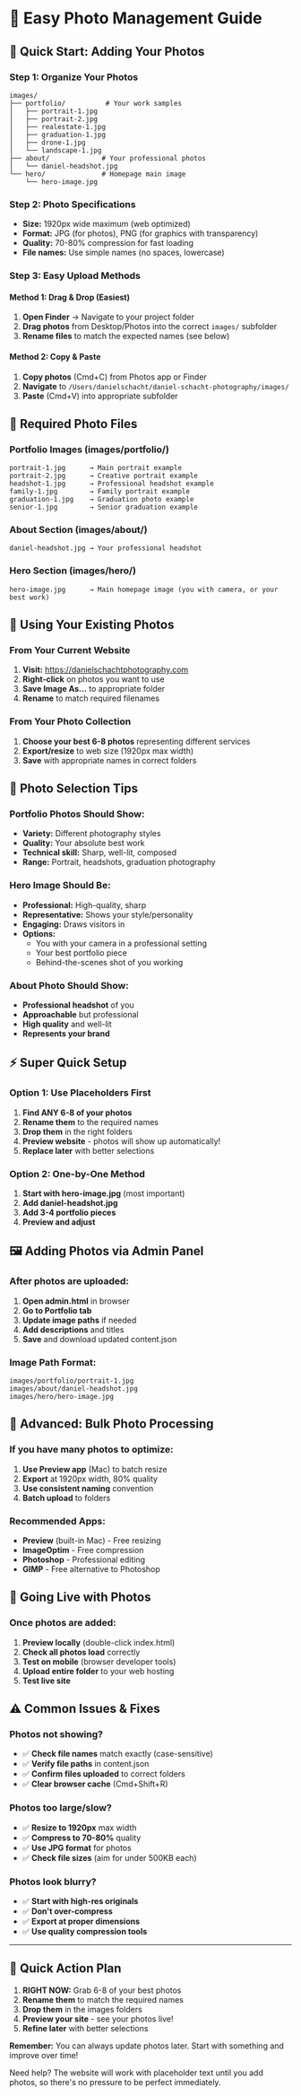 # 📸 Easy Photo Management Guide

## 🎯 Quick Start: Adding Your Photos

### **Step 1: Organize Your Photos**
```
images/
├── portfolio/          # Your work samples
│   ├── portrait-1.jpg
│   ├── portrait-2.jpg  
│   ├── realestate-1.jpg
│   ├── graduation-1.jpg
│   ├── drone-1.jpg
│   └── landscape-1.jpg
├── about/             # Your professional photos
│   └── daniel-headshot.jpg
└── hero/              # Homepage main image
    └── hero-image.jpg
```

### **Step 2: Photo Specifications**
- **Size:** 1920px wide maximum (web optimized)
- **Format:** JPG (for photos), PNG (for graphics with transparency)
- **Quality:** 70-80% compression for fast loading
- **File names:** Use simple names (no spaces, lowercase)

### **Step 3: Easy Upload Methods**

#### **Method 1: Drag & Drop (Easiest)**
1. **Open Finder** → Navigate to your project folder
2. **Drag photos** from Desktop/Photos into the correct `images/` subfolder
3. **Rename files** to match the expected names (see below)

#### **Method 2: Copy & Paste**
1. **Copy photos** (Cmd+C) from Photos app or Finder
2. **Navigate** to `/Users/danielschacht/daniel-schacht-photography/images/`
3. **Paste** (Cmd+V) into appropriate subfolder

## 📁 Required Photo Files

### **Portfolio Images** (images/portfolio/)
```
portrait-1.jpg      → Main portrait example
portrait-2.jpg      → Creative portrait example
headshot-1.jpg      → Professional headshot example
family-1.jpg        → Family portrait example
graduation-1.jpg    → Graduation photo example
senior-1.jpg        → Senior graduation example
```

### **About Section** (images/about/)
```
daniel-headshot.jpg → Your professional headshot
```

### **Hero Section** (images/hero/)
```
hero-image.jpg      → Main homepage image (you with camera, or your best work)
```

## 🔄 Using Your Existing Photos

### **From Your Current Website**
1. **Visit:** https://danielschachtphotography.com
2. **Right-click** on photos you want to use
3. **Save Image As...** to appropriate folder
4. **Rename** to match required filenames

### **From Your Photo Collection**
1. **Choose your best 6-8 photos** representing different services
2. **Export/resize** to web size (1920px max width)
3. **Save** with appropriate names in correct folders

## 🎨 Photo Selection Tips

### **Portfolio Photos Should Show:**
- **Variety:** Different photography styles
- **Quality:** Your absolute best work
- **Technical skill:** Sharp, well-lit, composed
- **Range:** Portrait, headshots, graduation photography

### **Hero Image Should Be:**
- **Professional:** High-quality, sharp
- **Representative:** Shows your style/personality
- **Engaging:** Draws visitors in
- **Options:** 
  - You with your camera in a professional setting
  - Your best portfolio piece
  - Behind-the-scenes shot of you working

### **About Photo Should Show:**
- **Professional headshot** of you
- **Approachable** but professional
- **High quality** and well-lit
- **Represents your brand**

## ⚡ Super Quick Setup

### **Option 1: Use Placeholders First**
1. **Find ANY 6-8 of your photos**
2. **Rename them** to the required names
3. **Drop them** in the right folders
4. **Preview website** - photos will show up automatically!
5. **Replace later** with better selections

### **Option 2: One-by-One Method**
1. **Start with hero-image.jpg** (most important)
2. **Add daniel-headshot.jpg** 
3. **Add 3-4 portfolio pieces**
4. **Preview and adjust**

## 🖼️ Adding Photos via Admin Panel

### **After photos are uploaded:**
1. **Open admin.html** in browser
2. **Go to Portfolio tab**
3. **Update image paths** if needed
4. **Add descriptions** and titles
5. **Save** and download updated content.json

### **Image Path Format:**
```
images/portfolio/portrait-1.jpg
images/about/daniel-headshot.jpg  
images/hero/hero-image.jpg
```

## 🔧 Advanced: Bulk Photo Processing

### **If you have many photos to optimize:**
1. **Use Preview app** (Mac) to batch resize
2. **Export** at 1920px width, 80% quality
3. **Use consistent naming** convention
4. **Batch upload** to folders

### **Recommended Apps:**
- **Preview** (built-in Mac) - Free resizing
- **ImageOptim** - Free compression
- **Photoshop** - Professional editing
- **GIMP** - Free alternative to Photoshop

## 🚀 Going Live with Photos

### **Once photos are added:**
1. **Preview locally** (double-click index.html)
2. **Check all photos load** correctly
3. **Test on mobile** (browser developer tools)
4. **Upload entire folder** to your web hosting
5. **Test live site**

## ⚠️ Common Issues & Fixes

### **Photos not showing?**
- ✅ **Check file names** match exactly (case-sensitive)
- ✅ **Verify file paths** in content.json
- ✅ **Confirm files uploaded** to correct folders
- ✅ **Clear browser cache** (Cmd+Shift+R)

### **Photos too large/slow?**
- ✅ **Resize to 1920px** max width
- ✅ **Compress to 70-80%** quality
- ✅ **Use JPG format** for photos
- ✅ **Check file sizes** (aim for under 500KB each)

### **Photos look blurry?**
- ✅ **Start with high-res originals**
- ✅ **Don't over-compress**
- ✅ **Export at proper dimensions**
- ✅ **Use quality compression tools**

---

## 🎯 Quick Action Plan

1. **RIGHT NOW:** Grab 6-8 of your best photos
2. **Rename them** to match the required names
3. **Drop them** in the images folders
4. **Preview your site** - see your photos live!
5. **Refine later** with better selections

**Remember:** You can always update photos later. Start with something and improve over time!

Need help? The website will work with placeholder text until you add photos, so there's no pressure to be perfect immediately.